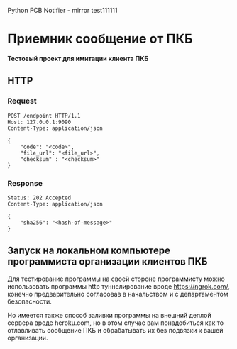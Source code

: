 Python FCB Notifier - mirror test111111

# Приемник сообщение от ПКБ

**Тестовый проект для имитации клиента ПКБ**

## HTTP

### Request

```
POST /endpoint HTTP/1.1
Host: 127.0.0.1:9090
Content-Type: application/json

{
    "code": "<code>",
    "file_url": "<file_url>", 
    "checksum" : "<checksum>"
}
```

### Response

```
Status: 202 Accepted
Content-Type: application/json

{
    "sha256": "<hash-of-message>"
}
```

## Запуск на локальном компьютере программиста организации клиентов ПКБ

Для тестирование программы на своей стороне программисту можно использовать программы http туннелирование вроде https://ngrok.com/, конечно предварительно согласовав в начальством и с департаментом безопасности.

Но имеется также способ заливки программы на внешний деплой сервера вроде heroku.com, но в этом случае вам понадобиться как то отлавливать сообщение ПКБ и обрабатывать их без подвязки к вашей организации.